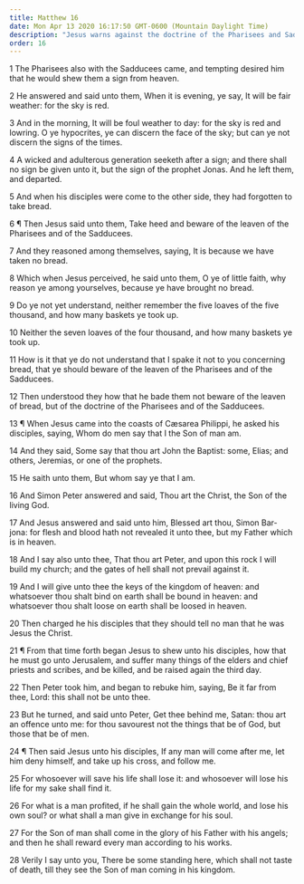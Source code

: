```yaml
---
title: Matthew 16
date: Mon Apr 13 2020 16:17:50 GMT-0600 (Mountain Daylight Time)
description: "Jesus warns against the doctrine of the Pharisees and Sadducees—Peter testifies that Jesus is the Christ and is promised the keys of the kingdom—Jesus foretells His death and resurrection."
order: 16
---
```


1 The Pharisees also with the Sadducees came, and tempting desired him that he would shew them a sign from heaven.

2 He answered and said unto them, When it is evening, ye say, It will be fair weather: for the sky is red.

3 And in the morning, It will be foul weather to day: for the sky is red and lowring. O ye hypocrites, ye can discern the face of the sky; but can ye not discern the signs of the times.

4 A wicked and adulterous generation seeketh after a sign; and there shall no sign be given unto it, but the sign of the prophet Jonas. And he left them, and departed.

5 And when his disciples were come to the other side, they had forgotten to take bread.

6 ¶ Then Jesus said unto them, Take heed and beware of the leaven of the Pharisees and of the Sadducees.

7 And they reasoned among themselves, saying, It is because we have taken no bread.

8 Which when Jesus perceived, he said unto them, O ye of little faith, why reason ye among yourselves, because ye have brought no bread.

9 Do ye not yet understand, neither remember the five loaves of the five thousand, and how many baskets ye took up.

10 Neither the seven loaves of the four thousand, and how many baskets ye took up.

11 How is it that ye do not understand that I spake it not to you concerning bread, that ye should beware of the leaven of the Pharisees and of the Sadducees.

12 Then understood they how that he bade them not beware of the leaven of bread, but of the doctrine of the Pharisees and of the Sadducees.

13 ¶ When Jesus came into the coasts of Cæsarea Philippi, he asked his disciples, saying, Whom do men say that I the Son of man am.

14 And they said, Some say that thou art John the Baptist: some, Elias; and others, Jeremias, or one of the prophets.

15 He saith unto them, But whom say ye that I am.

16 And Simon Peter answered and said, Thou art the Christ, the Son of the living God.

17 And Jesus answered and said unto him, Blessed art thou, Simon Bar-jona: for flesh and blood hath not revealed it unto thee, but my Father which is in heaven.

18 And I say also unto thee, That thou art Peter, and upon this rock I will build my church; and the gates of hell shall not prevail against it.

19 And I will give unto thee the keys of the kingdom of heaven: and whatsoever thou shalt bind on earth shall be bound in heaven: and whatsoever thou shalt loose on earth shall be loosed in heaven.

20 Then charged he his disciples that they should tell no man that he was Jesus the Christ.

21 ¶ From that time forth began Jesus to shew unto his disciples, how that he must go unto Jerusalem, and suffer many things of the elders and chief priests and scribes, and be killed, and be raised again the third day.

22 Then Peter took him, and began to rebuke him, saying, Be it far from thee, Lord: this shall not be unto thee.

23 But he turned, and said unto Peter, Get thee behind me, Satan: thou art an offence unto me: for thou savourest not the things that be of God, but those that be of men.

24 ¶ Then said Jesus unto his disciples, If any man will come after me, let him deny himself, and take up his cross, and follow me.

25 For whosoever will save his life shall lose it: and whosoever will lose his life for my sake shall find it.

26 For what is a man profited, if he shall gain the whole world, and lose his own soul? or what shall a man give in exchange for his soul.

27 For the Son of man shall come in the glory of his Father with his angels; and then he shall reward every man according to his works.

28 Verily I say unto you, There be some standing here, which shall not taste of death, till they see the Son of man coming in his kingdom.
